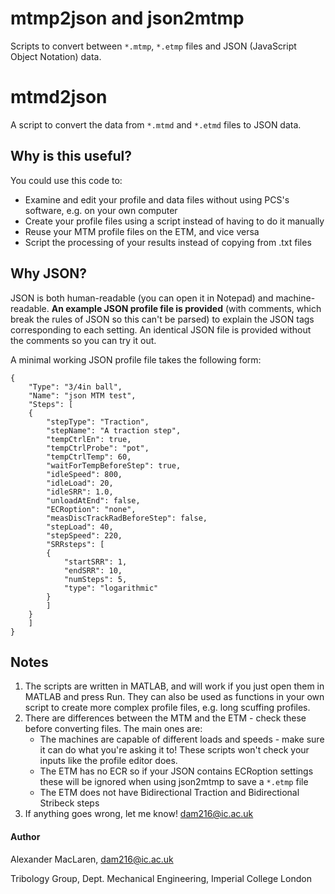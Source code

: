 # mtmp2json and json2mtmp
Scripts to convert between `*.mtmp`, `*.etmp` files and JSON (JavaScript Object Notation) data.

# mtmd2json
A script to convert the data from `*.mtmd` and `*.etmd` files to JSON data.

## Why is this useful?
You could use this code to:
* Examine and edit your profile and data files without using PCS's software, e.g. on your own computer
* Create your profile files using a script instead of having to do it manually
* Reuse your MTM profile files on the ETM, and vice versa
* Script the processing of your results instead of copying from .txt files

## Why JSON?
JSON is both human-readable (you can open it in Notepad) and machine-readable. **An example JSON profile file is provided** (with comments, which break the rules of JSON so this can't be parsed) to explain the JSON tags corresponding to each setting. An identical JSON file is provided without the comments so you can try it out.

A minimal working JSON profile file takes the following form:
```
{
	"Type": "3/4in ball",
	"Name": "json MTM test",
	"Steps": [
	{
		"stepType": "Traction",
		"stepName": "A traction step",
		"tempCtrlEn": true,
		"tempCtrlProbe": "pot",
		"tempCtrlTemp": 60,
		"waitForTempBeforeStep": true,
		"idleSpeed": 800,
		"idleLoad": 20,
		"idleSRR": 1.0,
		"unloadAtEnd": false,
		"ECRoption": "none",
		"measDiscTrackRadBeforeStep": false,
		"stepLoad": 40,
		"stepSpeed": 220,
		"SRRsteps": [
		{
			"startSRR": 1,
			"endSRR": 10,
			"numSteps": 5,
			"type": "logarithmic"
		}
		]
	}
	]
}
```


## Notes
1. The scripts are written in MATLAB, and will work if you just open them in MATLAB and press Run. They can also be used as functions in your own script to create more complex profile files, e.g. long scuffing profiles.
2. There are differences between the MTM and the ETM - check these before converting files. The main ones are:
    * The machines are capable of different loads and speeds - make sure it can do what you're asking it to! These scripts won't check your inputs like the profile editor does.
    * The ETM has no ECR so if your JSON contains ECRoption settings these will be ignored when using json2mtmp to save a `*.etmp` file
    * The ETM does not have Bidirectional Traction and Bidirectional Stribeck steps
3. If anything goes wrong, let me know! dam216@ic.ac.uk

#### Author
Alexander MacLaren, dam216@ic.ac.uk

Tribology Group, Dept. Mechanical Engineering, Imperial College London
